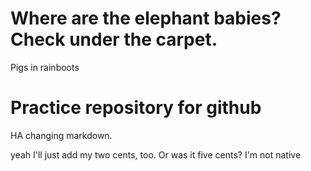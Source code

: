 # Where are the elephant babies? Check under the carpet.

Pigs in rainboots

# Practice repository for github
HA changing markdown.


yeah I'll just add my two cents, too. Or was it five cents? I'm not native

